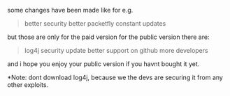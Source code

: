 some changes have been made like for e.g.

> better security
> better packetfly
> constant updates

but those are only for the paid version for the public version there are:

> log4j security update
> better support on github
> more developers

and i hope you enjoy your public version if you havnt bought it yet.

*Note: dont download log4j, because we the devs are securing it from any other exploits.
